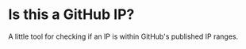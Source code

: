 # Is this a GitHub IP?

A little tool for checking if an IP is within GitHub's published IP ranges.
